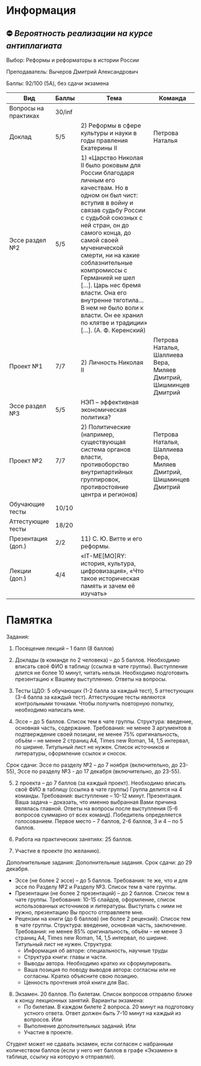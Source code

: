 # Информация
## :no_entry: _Вероятность реализации на курсе антиплагиата_

Выбор: Реформы и реформаторы в истории России

Преподаватель: Вычеров Дмитрий Александрович

Баллы: 92/100 (5A), без сдачи экзамена

| Вид                  | Баллы  | Тема                                                                                                                                                                                                                                                                                                                                                                                                                                          | Команда         |
|----------------------|--------|-----------------------------------------------------------------------------------------------------------------------------------------------------------------------------------------------------------------------------------------------------------------------------------------------------------------------------------------------------------------------------------------------------------------------------------------------|-----------------|
| Вопросы на практиках | 30/inf |                                                                                                                                                                                                                                                                                                                                                                                                                                               |                 | 
| Доклад               | 5/5    | 2) Реформы в сфере культуры и науки в годы правления Екатерины II                                                                                                                                                                                                                                                                                                                                                                             | Петрова Наталья |
| Эссе раздел №2       | 5/5    | 1) «Царство Николая II было роковым для России благодаря личным его качествам. Но в одном он был чист: вступив в войну и связав судьбу России с судьбой союзных с ней стран, он до самого конца, до самой своей мученической смерти, ни на какие соблазнительные компромиссы с Германией не шел […]. Царь нес бремя власти. Она его внутренне тяготила…В нем не было воли к власти. Он ее хранил по клятве и традиции» […]. (А. Ф. Керенский) |                 | 
| Проект №1            | 7/7    | 2) Личность Николая II                                                                                                                                                                                                                                                                                                                                                                                                                        | Петрова Наталья, Шаллиева Вера, Миляев Дмитрий, Шишминцев Дмитрий                | 
| Эссе раздел №3       | 5/5    | НЭП – эффективная экономическая политика?                                                                                                                                                                                                                                                                                                                                                                                                     |                 | 
| Проект №2            | 7/7    | 2) Политические (например, существующая система органов власти, противоборство внутрипартийных группировок, противостояние центра и регионов)                                                                                                                                                                                                                                                                                                 | Петрова Наталья, Шаллиева Вера, Миляев Дмитрий, Шишминцев Дмитрий                | 
| Обучающие тесты      | 10/10  |                                                                                                                                                                                                                                                                                                                                                                                                                                               |                 | 
| Аттестующие тесты    | 18/20  |                                                                                                                                                                                                                                                                                                                                                                                                                                               |                 | 
| Презентация (доп.)   | 2/2    | 11) С. Ю. Витте и его реформы.                                                                                                                                                                                                                                                                                                                                                                                                                |                 | 
| Лекции (доп.)        | 4/4    | «IT-ME[MO]RY: история, культура, цифровизация», «Что такое историческая память и зачем её изучать»                                                                                                                                                                                                                                                                                                                                            |                 | 


# Памятка
Задания:
1) Посещение лекций – 1 балл (8 баллов)

2) Доклады (в команде по 2 человека) – до 5 баллов. Необходимо вписать своё ФИО в таблицу (ссылка в чате группы).
Выступление длится не более 10 минут, читать нельзя. Необходимо подготовить презентацию к Вашему выступлению. Ответы на вопросы.

3) Тесты ЦДО: 5 обучающих (1-2 балла за каждый тест), 5 аттестующих (3-4 балла за каждый тест). 
Аттестующие тесты являются контрольными точками.
Чтобы получить повторную попытку, необходимо написать мне.

4) Эссе – до 5 баллов. Список тем в чате группы.
Структура: введение, основная часть, содержание. Требования: не менее 3 аргументов в подтверждение своей позиции, не менее 75% оригинальность, объём – не менее 2 страниц А4, Times new Roman, 14, 1,5 интервал, по ширине. Титульный лист не нужен. Список источников и литературы, оформление ссылок и сносок. 

Срок сдачи: Эссе по разделу №2 – до 7 ноября (включительно, до 23-55), 
Эссе по разделу №3 - до 17 декабря (включительно, до 23-55).

5) 2 проекта – до 7 баллов (за каждый проект). Необходимо вписать своё ФИО в таблицу (ссылка в чате группы)
Группа делится на 4 команды. 
Требования: выступление – 10-12 минут. Презентация. 
Ваша задача – доказать, что именно выбранная Вами причина являлась главной. Ответы на вопросы после выступления (5-6 вопросов суммарно от всех команд). 
Победитель определяется голосованием. Первое место – 7 баллов, 2-6 баллов, 3 и 4 – по 5 баллов.
6) Работа на практических занятиях: 25 баллов.

7) Участие в проекте (по желанию).

Дополнительные задания:
Дополнительные задания. Срок сдачи: до 29 декабря.
* Эссе (не более 2 эссе) – до 5 баллов. Требования: те же, что и для эссе по Разделу №2 и Разделу №3. Список тем в чате группы.
* Презентации (не более 2 презентаций) – до 2 баллов. Список тем в чате группы.
Требования: 10-15 слайдов, оформление, список использованных источников и литературы. Выступать с ними не нужно, презентацию Вы просто отправляете мне.
* Рецензии на книги (до 6 баллов) (не более 2 рецензий). Список тем в чате группы.
Структура: введение, основная часть, заключение. Требования: не менее 85% оригинальность, объём – не менее 3 страниц А4, Times new Roman, 14, 1,5 интервал, по ширине. Титульный лист не нужен.
Структура: 
   - Информация об авторе: специальность, научные труды
   - Структура книги: главы и части.
   - Выводы автора. Необходимо кратко их сформулировать.
   - Ваша позиция по поводу выводов автора: согласны или не согласны. Кратко объясните свою позицию. 
   - Ценность прочтения этой книги для Вас.

8) Экзамен. 20 баллов. По билетам. Список вопросов отправлю ближе к концу лекционных занятий.
Варианты экзамена:
   - По билетам. В каждом билете 2 вопроса. 20 минут на подготовку устного ответа. Ответ должен быть 7-10 минут на каждый из вопросов.
   Или
   - Выполнение дополнительных заданий.
   Или
   - Участие в проекте.

Студент может не сдавать экзамен, если согласен с набранным количеством баллов (если у него нет баллов в графе «Экзамен» в таблице, ссылку на которую я отправлял).


